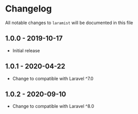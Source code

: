 # Changelog

All notable changes to `laramist` will be documented in this file

## 1.0.0 - 2019-10-17

- Initial release

## 1.0.1 - 2020-04-22

- Change to compatible with Laravel ^7.0

## 1.0.2 - 2020-09-10

- Change to compatible with Laravel ^8.0
